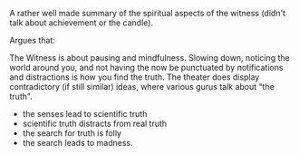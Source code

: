 A rather well made summary of the spiritual aspects of the witness (didn't talk about achievement or the candle).

Argues that:

The Witness is about pausing and mindfulness. Slowing down, noticing the world around you, and not having the now be punctuated by notifications and distractions is how you find the truth. The theater does display contradictory (if still similar) ideas, where various gurus talk about "the truth". 

 - the senses lead to scientific truth
 - scientific truth distracts from real truth
 - the search for truth is folly
 - the search leads to madness.



